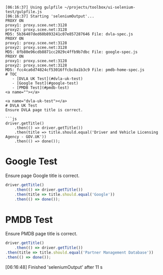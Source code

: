```
[06:16:37] Using gulpfile ~/projects/toolbox/ui-selenium-test/gulpfile.js
[06:16:37] Starting 'seleniumOutput'...
PROXY ON
proxy1: proxy.scee.net:3128
proxy2: proxy.scee.net:3128
MD5: 5b36407ded60b893241c07e857287646 File: dvla-spec.js
PROXY ON
proxy1: proxy.scee.net:3128
proxy2: proxy.scee.net:3128
MD5: 8fb80e96cdb8871cc2029c4ffb9b7dbc File: google-spec.js
PROXY ON
proxy1: proxy.scee.net:3128
proxy2: proxy.scee.net:3128
MD5: fcc4ca6d74824cf53016ffcbc8a1b3c9 File: pmdb-home-spec.js
# TOC
   - [DVLA UK Test](#dvla-uk-test)
   - [Google Test](#google-test)
   - [PMDB Test](#pmdb-test)
<a name=""></a>
 
<a name="dvla-uk-test"></a>
# DVLA UK Test
Ensure DVLA page title is correct.

```js
driver.getTitle()
    .then(() => driver.getTitle())
    .then(title => title.should.equal('Driver and Vehicle Licensing Agency - GOV.UK'))
    .then(() => done());
```

<a name="google-test"></a>
# Google Test
Ensure page Google title is correct.

```js
driver.getTitle()
    .then(() => driver.getTitle())
    .then(title => title.should.equal('Google'))
    .then(() => done());
```

<a name="pmdb-test"></a>
# PMDB Test
Ensure PMDB page title is correct.

```js
driver.getTitle()
    .then(() => driver.getTitle())
.then(title => title.should.equal('Partner Management Database'))
.then(() => done());
```

[06:16:48] Finished 'seleniumOutput' after 11 s
```
